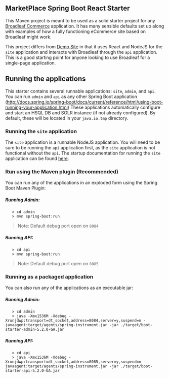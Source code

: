 ## MarketPlace Spring Boot React Starter

This Maven project is meant to be used as a solid starter project for any [Broadleaf Commerce](http://www.broadleafcommerce.org) application.
It has many sensible defaults set up along with examples of how a fully functioning eCommerce site based on Broadleaf might work. 

This project differs from [Demo Site](https://github.com/BroadleafCommerce/DemoSite) in that it uses React and NodeJS for the `site` application and interacts with Broadleaf through the `api` application. This is a good starting point for anyone looking to use Broadleaf for a single-page application.

## Running the applications
This starter contains several runnable applications: `site`, `admin`, and `api`.
You can run `admin` and `api` as any other Spring Boot application (http://docs.spring.io/spring-boot/docs/current/reference/html/using-boot-running-your-application.html)
These applications automatically configure and start an HSQL DB and SOLR instance (if not already configured).
By default, these will be located in your `java.io.tmp` directory.

### Running the `site` application

The `site` application is a runnable NodeJS application. You will need to be sure to be running the `api` application first,
as the `site` application is not functional without the `api`. The startup documentation for running the `site` 
application can be found [here](./site/docs/React-Starter-Startup.md).

### Run using the Maven plugin (Recommended)
You can run any of the applications in an exploded form using the Spring Boot Maven Plugin:

##### Running Admin:
```
   > cd admin
   > mvn spring-boot:run
```
> Note: Default debug port open on `8084` 

##### Running API:
```
   > cd api
   > mvn spring-boot:run
```
> Note: Default debug port open on `8085` 

### Running as a packaged application
You can also run any of the applications as an executable jar:

##### Running Admin:

```
   > cd admin
   > java -Xmx1536M -Xdebug -Xrunjdwp:transport=dt_socket,address=8084,server=y,suspend=n -javaagent:target/agents/spring-instrument.jar -jar ./target/boot-starter-admin-5.2.0-GA.jar
```

##### Running API:

```
   > cd api
   > java -Xmx1536M -Xdebug -Xrunjdwp:transport=dt_socket,address=8085,server=y,suspend=n -javaagent:target/agents/spring-instrument.jar -jar ./target/boot-starter-api-5.2.0-GA.jar
```
